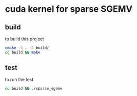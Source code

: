 # cuda kernel for sparse SGEMV

## build

to build this project

```bash
cmake -S . -B build/
cd build && make
```

## test

to run the test

```bash
cd build && ./sparse_sgemv
```

